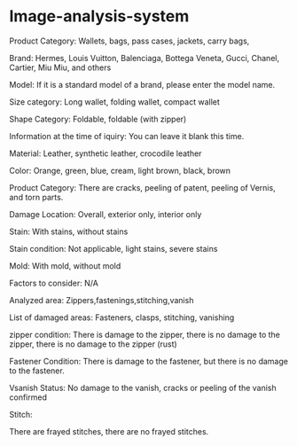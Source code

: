 # Image-analysis-system

Product Category:
Wallets, bags, pass cases, jackets, carry bags,

Brand:
Hermes, Louis Vuitton, Balenciaga, Bottega Veneta, Gucci, Chanel, Cartier, Miu Miu, and others

Model:
If it is a standard model of a brand, please enter the model name.

Size category:
Long wallet, folding wallet, compact wallet

Shape Category:
Foldable, foldable (with zipper)

Information at the time of iquiry:
You can leave it blank this time.















Material:
Leather, synthetic leather, crocodile leather

Color:
Orange, green, blue, cream, light brown, black, brown

Product Category:
There are cracks, peeling of patent, peeling of Vernis, and torn parts.

Damage Location:
Overall, exterior only, interior only

Stain:
With stains, without stains

Stain condition:
Not applicable, light stains, severe stains

Mold:
With mold, without mold

Factors to consider:
N/A















Analyzed area:
Zippers,fastenings,stitching,vanish

List of damaged areas:
Fasteners, clasps, stitching, vanishing

zipper condition:
There is damage to the zipper, there is no damage to the zipper, there is no damage to the zipper (rust)

Fastener Condition:
There is damage to the fastener, but there is no damage to the fastener.

Vsanish Status:
No damage to the vanish, cracks or peeling of the vanish confirmed

Stitch:

There are frayed stitches, there are no frayed stitches.
